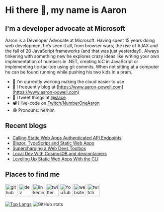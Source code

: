 # Hi there 👋, my name is Aaron

## I'm a developer advocate at Microsoft

Aaron is a Developer Advocate at Microsoft. Having spent 15 years doing web development he’s seen it all, from browser wars, the rise of AJAX and the fall of 20 JavaScript frameworks (and that was just yesterday!). Always tinkering with something new he explores crazy ideas like writing your own implementation of numbers in .NET, creating IoC in JavaScript or implementing tic-tac-toe using git commits. When not sitting at a computer he can be found running while pushing his two kids in a pram.

- 🔭 I’m currently working making the cloud easier to use
- 📄 I frequently blog at [https://www.aaron-powell.com](https://www.aaron-powell.com)
- 📣 I tweet things at [@slace](https://twitter.com/slace)
- 📽 I live-code on [Twitch/NumberOneAaron](https://www.twitch.tv/numberoneaaron)
- 😄 Pronouns: he/him

## Recent blogs

<!--START_SECTION:posts-->
* [Calling Static Web Apps Authenticated API Endpoints](https:&#x2F;&#x2F;www.aaron-powell.com&#x2F;posts&#x2F;2021-07-02-calling-static-web-apps-authenticated-endpoints&#x2F;)
* [Blazor, TypeScript and Static Web Apps](https:&#x2F;&#x2F;www.aaron-powell.com&#x2F;posts&#x2F;2021-06-24-blazor-typescript-and-static-web-apps&#x2F;)
* [Supercharging a Web Devs Toolbox](https:&#x2F;&#x2F;www.aaron-powell.com&#x2F;posts&#x2F;2021-06-03-supercharging-a-web-devs-toolbox&#x2F;)
* [Local Dev With CosmosDB and devcontainers](https:&#x2F;&#x2F;www.aaron-powell.com&#x2F;posts&#x2F;2021-05-27-local-dev-with-cosmosdb-and-devcontainers&#x2F;)
* [Leveling Up Static Web Apps With the CLI](https:&#x2F;&#x2F;www.aaron-powell.com&#x2F;posts&#x2F;2021-05-25-leveling-up-static-web-apps-with-the-cli&#x2F;)
<!--END_SECTION:posts-->

## Places to find me

[<img src='https://cdn.jsdelivr.net/npm/simple-icons@3.0.1/icons/github.svg' alt='github' height='40'>](https://github.com/aaronpowell) [<img src='https://cdn.jsdelivr.net/npm/simple-icons@3.0.1/icons/dev-dot-to.svg' alt='dev' height='40'>](https://dev.to/aaronpowell) [<img src='https://cdn.jsdelivr.net/npm/simple-icons@3.0.1/icons/linkedin.svg' alt='linkedin' height='40'>](https://www.linkedin.com/in/aaron-powell-66038631/) [<img src='https://cdn.jsdelivr.net/npm/simple-icons@3.0.1/icons/twitter.svg' alt='twitter' height='40'>](https://twitter.com/slace) [<img src='https://cdn.jsdelivr.net/npm/simple-icons@3.0.1/icons/youtube.svg' alt='YouTube' height='40'>](https://www.youtube.com/channel/aaronpowelldev) [<img src='https://cdn.jsdelivr.net/npm/simple-icons@3.0.1/icons/icloud.svg' alt='website' height='40'>](https://www.aaron-powell.com) [<img src='https://cdn.jsdelivr.net/npm/simple-icons@3.0.1/icons/twitch.svg' alt='twitch' height='40'>](https://www.twitch.tv/numberoneaaron)

[![Top Langs](https://github-readme-stats.vercel.app/api/top-langs/?username=aaronpowell)](https://github.com/anuraghazra/github-readme-stats) ![GitHub stats](https://github-readme-stats.vercel.app/api?username=aaronpowell&show_icons=true)
